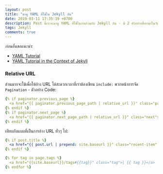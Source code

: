```yaml
---
layout: post
title: "มาดู YAML ที่ใช้ใน Jekyll กัน"
date: 2019-03-11 17:35:19 +0700
description: Post นี้เราจะมาดู YAML ที่ใช้ในงานร่วมกับ Jekyll กัน - มี 2 ตัวอย่างที่เอามาในวันนี้คือ Relative URL กับ Sort
tags: Jekyll
comments: true
---
```

*ก่อนอื่นขอแนะนำ:*
- [YAML Tutorial](https://rhnh.net/2011/01/31/yaml-tutorial/)
- [YAML Tutorial in the Context of Jekyll](https://deepnn.github.io/mydoc_yaml_tutorial.html)

### Relative URL
ส่วนมากจะใช้เพื่อให้อ้าง URL ได้สะดวกเวลาที่เราต้องเขียน `include:` พวกหน้าการจัด `Pagination` - ตัวอย่าง Code:

```YAML
{% if paginator.previous_page %}
  <a href="{{ paginator.previous_page_path | relative_url }}" class="previous"><i class="fa fa-angle-left" aria-hidden="true"></i> Previous</a>
{% endif %}
{% if paginator.next_page %}
  <a href="{{ paginator.next_page_path | relative_url }}" class="next">Next <i class="fa fa-angle-right" aria-hidden="true"></i></a>
{% endif %}
```

เทียบกับแบบที่เป็นการอ้าง URL ทั่วๆ ไป:

```YAML
{% if post.title %}
  <a href="{{ post.url | prepend: site.baseurl }}" class="recent-item" style="background: url({{post.img}}) center no-repeat; background-size: cover;"><span>{{ post.title }}</span></a>
{% endif %}

{% for tag in page.tags %}
  <a href="{{site.baseurl}}/tags#{{tag}}" class="tag">| {{ tag }}</a>
{% endfor %}
```
